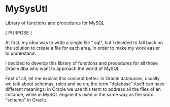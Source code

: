 # MySysUtl
Library of functions and procedures for MySQL

[ PURPOSE ]

At first, my idea was to write a single file ".sql", but I decided to fall back
on the solution to create a file for each area, in order to make my work easier
to understand.

I decided to develop this library of functions and procedures for all those
Oracle dba who want to approach the world of MySQL.

First of all, let me explain this concept better.
In Oracle databases, usually we talk about schemas, roles and so on; the term
"database" itself can have different meanings: in Oracle we use this term to
address all the files of an instance, while in MySQL engine it's used in the
same way as the word "schema" in Oracle.
